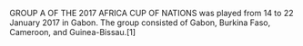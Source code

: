 GROUP A OF THE 2017 AFRICA CUP OF NATIONS was played from 14 to 22 January 2017 in Gabon. The group consisted of Gabon, Burkina Faso, Cameroon, and Guinea-Bissau.[1]
